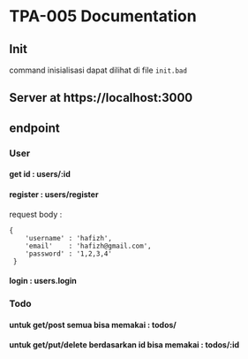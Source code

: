 # TPA-005 Documentation

## Init
command inisialisasi dapat dilihat di file ``` init.bad ```

## Server at https://localhost:3000


## endpoint
### User
#### get id : users/:id
#### register : users/register
request body :
```
{
    'username' : 'hafizh',
    'email'    : 'hafizh@gmail.com',
    'password' : '1,2,3,4'
 }
```
#### login : users.login

### Todo
#### untuk get/post semua bisa memakai : todos/
#### untuk get/put/delete berdasarkan id bisa memakai : todos/:id
